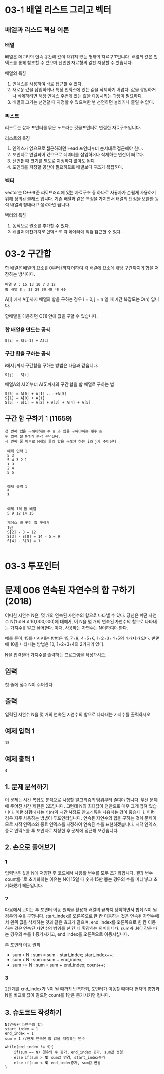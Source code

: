 
# 03-1 배열 리스트 그리고 벡터

## 배열과 리스트 핵심 이론

### 배열

배열은 메모리의 연속 공간에 값이 채워져 있는 형태의 자료구조입니다. 배열의 값은 인덱스를 통해 참조할 수 있으며 선언한 자료형의 값만 저장할 수 있습니다.

배열의 특징

1. 인덱스를 사용하여 바로 접근할 수 있다.
2. 새로운 값을 삽입하거나 특정 인덱스에 있는 값을 삭제하기 어렵다. 값을 삽입하거나 삭제하려면 해당 인덱스 주변에 있는 값을 이동시키는 과정이 필요하다.
3. 배열의 크기는 선언할 때 지정할 수 있으며한 번 선언하면 늘리거나 줄일 수 없다.

### 리스트

리스트는 값과 포인터를 묶은 노드라는 것을포인터로 연결한 자료구조입니다.

리스트의 특징

1. 인덱스가 없으므로 접근하려면 Head 포인터부터 순서대로 접근해야 한다.
2. 포인터로 연결되어 있으므로 데이터를 삽입하거나 삭제하는 연산이 빠르다.
3. 선언할 때 크기를 별도로 지정하지 않아도 된다.
4. 포인터를 저장할 공간이 필요하므로 배열보다 구조가 복잡하다.

### 벡터

vector는 C++표준 라이브러리에 있는 자료구조 중 하나로 사용자가 손쉽게 사용하기 위해 정의된 클래스 입니다. 기존 배열과 같은 특징을 가지면서 배열의 단점을 보완한 동적 배열의 형태라고 생각하면 됩니다.

벡터의 특징

1. 동적으로 원소를 추가할 수 있다.
2. 배열과 마찬가지로 인덱스로 각 데이터에 직접 접근할 수 있다.

# 03-2 구간합

합 배열은 배열의 요소를 0부터 i까지 더하여 각 배열에 요소에 해당 구간까지의 합을 저장하는 방식이다.

```
배열 A : 15 13 10 7 3 12
합 배열 S : 15 28 38 45 48 60
```

A[i] 에서 A[j]까지 배열의 합을 구하는 경우 i = 0,  j = n 일 때 시간 복잡도는 O(n) 입니다. 

합배열을 이용하면 O(1) 안에 값을 구할 수 있습니다.

### 합 배열을 만드는 공식

```
S[i] = S[i-1] + A[i]
```

### 구간 합을 구하는 공식

i에서 j까지 구간합을 구하는 방법은 다음과 같습니다.

```
S[j] - S[i]
```

배열A의 A[2]부터 A[5]까지의 구간 합을 합 배열로 구하는 법

```
S[5] = A[0] + A[1] ... +A[5]
S[1] = A[0] + A[1]
S[5] - S[1] = A[2] + A[3] + A[4] + A[5]
```

## 구간 합 구하기 1 (11659)

```
첫 번째 합을 구해야하는 수 n 과 합을 구해야하는 횟수 m 
두 번째 줄 n개의 수가 주어진다.
세 번째 줄 이후로 M개의 줄의 합을 구해야 하는 i와 j가 주어진다.

 예제 입력 1
 5 3
 5 4 3 2 1
 1 3
 2 4
 5 5
 

 예제 출력 1
 5
 3 
 

 예제 1의 합 배열
 5 9 12 14 15
 
 케이스 별 구간 합 구하기
 1번
 S[2] - 0 = 12
 S[3] - S[0] = 14 - 5 = 9
 S[4] - S[3] = 1 
 
```
# 03-3 투포인터

# 문제 006 연속된 자연수의 합 구하기(2018)

어떠한 자연수 N은, 몇 개의 연속된 자연수의 합으로 나타낼 수 있다. 당신은 어떤 자연수 N(1 ≤ N ≤ 10,000,000)에 대해서, 이 N을 몇 개의 연속된 자연수의 합으로 나타내는 가지수를 알고 싶어한다. 이때, 사용하는 자연수는 N이하여야 한다.

예를 들어, 15를 나타내는 방법은 15, 7+8, 4+5+6, 1+2+3+4+5의 4가지가 있다. 반면에 10을 나타내는 방법은 10, 1+2+3+4의 2가지가 있다.

N을 입력받아 가지수를 출력하는 프로그램을 작성하시오.

## 입력

첫 줄에 정수 N이 주어진다.

## 출력

입력된 자연수 N을 몇 개의 연속된 자연수의 합으로 나타내는 가지수를 출력하시오

## 예제 입력 1

```
15

```

## 예제 출력 1

```
4
```

## 1. 문제 분석하기

이 문제는 시간 복잡도 분석으로 사용할 알고리즘의 범위부터 줄여야 합니다. 우선 문제에 주어진 시간 제한은 2초입니다. 그런데 N의 최대값이 천만으로 매우 크게 잡혀 있습니다. 이런 상황에서는 O(n)의 시간 복잡도 알고리즘을 사용하는 것이 좋습니다. 이런 경우 자주 사용하는 방법이 투포인터입니다. 연속된 자연수의 합을 구하는 것이 문제이므로 시작 인덱스와 종료 인덱스를 지정하여 연속된 수를 표현하겠습니다. 시작 인덱스, 종료 인덱스를 투 포인터로 지정한 후 문제에 접근해 보겠습니다.

## 2. 손으로 풀어보기

### 1

입력받은 값을 N에 저장한 후 코드에서 사용할 변수를 모두 초기화합니다. 결과 변수 count를 1로 초기화하는 이유는 N이 15일 때 숫자 15만 뽑는 경우의 수를 미리 넣고 초기화했기 때문입니다.

### 2

다음에서 보이는 투 포인터 이동 원칙을 활용해 배열의 끝까지 탐색하면서 합이 N이 될 경우의 수를 구합니다. start_index를 오른쪽으로 한 칸 이동하는 것은 연속된 자연수에서 왼쪽 값을 삭제하는 것과 같은 효과가 같으며, end_index를 오른쪽으로 한 칸 이동하는 것은 연속된 자연수의 범위를 한 칸 더 확장하는 의미입니다. sum과 .N이 같을 때는 경우의 수를 1 증가시키고, end_index를 오른쪽으로 이동시킵니다.

투 포인터 이동 원칙

- sum > N : sum = sum - start_index; start_index++;
- sum < N : sum = sum + end_index;
- sum == N : sum = sum + end_index; count++;

### 3

2단계를 end_index가 N이 될 때까지 반복하되, 포인터가 이동할 때마다 현재의 총합과 N을 비교해 값이 같으면 count를 1만큼 증가시키면 됩니다.

## 3. 슈도코드 작성하기

```
N(연속된 자연수의 합)
start_index = 1
end_index = 1
sum = 1 //현재 연속된 합 값을 저장하는 변수

while(end_index != N){
	if(sum == N) 경우의 수 증가, end_index 증가, sum값 변경
	else if(sum > N) sum값 변경, start_index증가
	else if(sum < N) end_index증가, sum값 변경
}
```